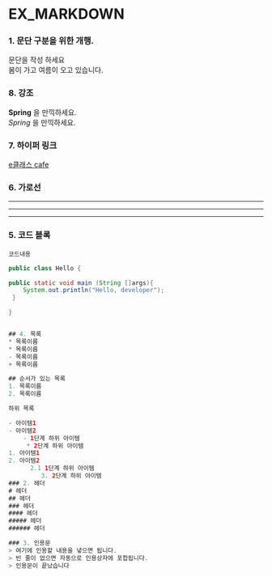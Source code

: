 # EX_MARKDOWN
### 1. 문단 구분을 위한 개행.
문단을 작성 하세요  
봄이 가고 여름이 오고 있습니다.  

### 8. 강조
**Spring** 을 만끽하세요.  
*Spring* 을 만끽하세요.  


### 7. 하이퍼 링크
[e클래스 cafe](https://cafe.naver.com/kndjang "e클래스 cafe 입니다")





### 6. 가로선
---  
***
---

### 5. 코드 블록
``` 프로그래밍 언어  
코드내용  
```

```java  
public class Hello {

public static void main (String []args){
    System.out.println("Hello, developer");
 }

}


## 4. 목록
* 목록이름  
* 목록이름
- 목록이름  
+ 목록이름  

## 순서가 있는 목록
1. 목록이름  
2. 목록이름

하위 목록  

- 아이템1  
- 아이템2  
    - 1단계 하위 아이템  
     * 2단계 하위 아이템  
1. 아이템1  
2. 아이템2  
      2.1 1단계 하위 아이템  
         3. 2단계 하위 아이템
### 2. 헤더  
# 헤더  
## 헤더  
### 헤더  
#### 헤더  
##### 헤더  
###### 헤더  

### 3. 인용문  
> 여기에 인용할 내용을 녛으면 됩니다.  
> 빈 줄이 없으면 자동으로 인용상자에 포합됩니다.  
> 인용문이 끝났습니다  
